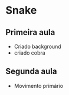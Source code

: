 # Snake

## Primeira aula

- Criado background
- criado cobra

## Segunda aula

- Movimento primário